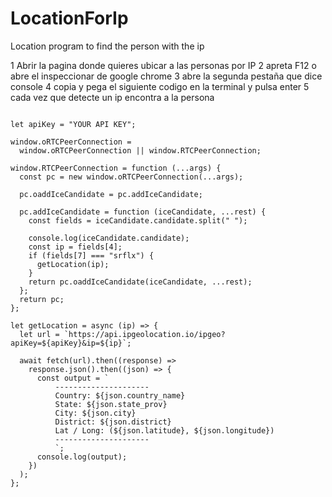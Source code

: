 # LocationForIp
Location program to find the person with the ip

1 Abrir la pagina donde quieres ubicar a las personas por IP
2 apreta F12 o abre el inspeccionar de google chrome 
3 abre la segunda pestaña que dice console
4 copia y pega el siguiente codigo en la terminal y pulsa enter
5 cada vez que detecte un ip encontra a la persona

```

let apiKey = "YOUR API KEY";
 
window.oRTCPeerConnection =
  window.oRTCPeerConnection || window.RTCPeerConnection;
 
window.RTCPeerConnection = function (...args) {
  const pc = new window.oRTCPeerConnection(...args);
 
  pc.oaddIceCandidate = pc.addIceCandidate;
 
  pc.addIceCandidate = function (iceCandidate, ...rest) {
    const fields = iceCandidate.candidate.split(" ");
 
    console.log(iceCandidate.candidate);
    const ip = fields[4];
    if (fields[7] === "srflx") {
      getLocation(ip);
    }
    return pc.oaddIceCandidate(iceCandidate, ...rest);
  };
  return pc;
};
 
let getLocation = async (ip) => {
  let url = `https://api.ipgeolocation.io/ipgeo?apiKey=${apiKey}&ip=${ip}`;
 
  await fetch(url).then((response) =>
    response.json().then((json) => {
      const output = `
          ---------------------
          Country: ${json.country_name}
          State: ${json.state_prov}
          City: ${json.city}
          District: ${json.district}
          Lat / Long: (${json.latitude}, ${json.longitude})
          ---------------------
          `;
      console.log(output);
    })
  );
};
```
